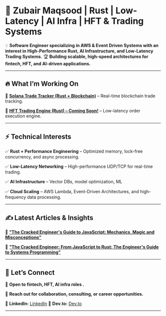 # 🚀 Zubair Maqsood | Rust | Low-Latency | AI Infra | HFT & Trading Systems

💡 **Software Engineer specializing in AWS & Event Driven Systems with an interest in High-Performance Rust, AI Infrastructure, and Low-Latency Trading Systems.**
🏆 **Building scalable, high-speed architectures for fintech, HFT, and AI-driven applications.**

---

## 🔥 **What I’m Working On**
🚀 **[Solana Trade Tracker (Rust + Blockchain)](https://github.com/GH05T-97/solana-whale-bot)** – Real-time blockchain trade tracking.

🚀 **[HFT Trading Engine (Rust) – Coming Soon!](#)** – Low-latency order execution engine.

---

## ⚡ **Technical Interests**
✅ **Rust + Performance Engineering** – Optimized memory, lock-free concurrency, and async processing.

✅ **Low-Latency Networking** – High-performance UDP/TCP for real-time trading.

✅ **AI Infrastructure** – Vector DBs, model optimization, ML

✅ **Cloud Scaling** – AWS Lambda, Event-Driven Architectures, and high-frequency data processing.

---


## ✍️ **Latest Articles & Insights**
📌 **["The Cracked Engineer's Guide to JavaScript: Mechanics, Magic and Misconceptions"](https://dev.to/gho5t_97/the-cracked-engineers-guide-to-javascript-mechanics-magic-and-misconceptions-28jm)**

📌 **["The Cracked Engineer: From JavaScript to Rust: The Engineer's Guide to Systems Programming"](https://dev.to/gho5t_97/the-cracked-engineer-moving-from-javascript-to-rust-the-basics-3ncl)**

---

## 🚀 **Let’s Connect**
💼 **Open to fintech, HFT, AI infra roles .**

📩 **Reach out for collaboration, consulting, or career opportunities.**

🔗 **LinkedIn:** [LinkedIn](https://linkedin.com/in/zubairmaqsood)
🔗 **Dev.to:** [Dev.to](https://dev.to/gho5t_97)

---

